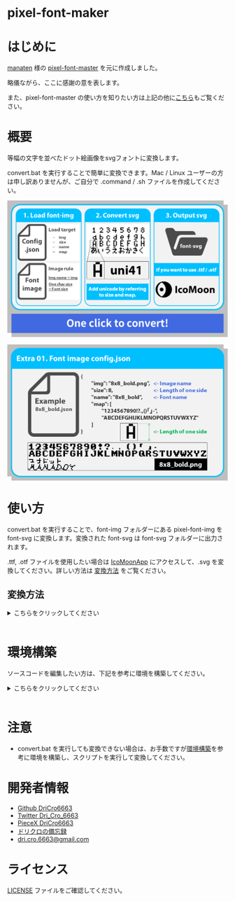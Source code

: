 pixel-font-maker
=====

# はじめに
[manaten](https://github.com/manaten) 様の [pixel-font-master](https://github.com/manaten/pixel-font) を元に作成しました。

略儀ながら、ここに感謝の意を表します。

また、pixel-font-master の使い方を知りたい方は上記の他に[こちら](https://blog.manaten.net/entry/pixel-svgfont)もご覧ください。

# 概要
等幅の文字を並べたドット絵画像をsvgフォントに変換します。

convert.bat を実行することで簡単に変換できます。Mac / Linux ユーザーの方は申し訳ありませんが、ご自分で .command / .sh ファイルを作成してください。

![Image 1](./readme-img/01-demo.png "01-demo")

![Image 2](./readme-img/02-extra01.png "02-extra01")

# 使い方
convert.bat を実行することで、font-img フォルダーにある pixel-font-img を font-svg に変換します。変換された font-svg は font-svg フォルダーに出力されます。

.ttf, .otf ファイルを使用したい場合は [IcoMoonApp](http://icomoon.io/app/#/select) にアクセスして、.svg を変換してください。詳しい方法は [変換方法](##変換方法) をご覧ください。

## 変換方法
<details>
    <summary>こちらをクリックしてください</summary>
    <div>　　

![Image 3](./readme-img/03-extra02-1.png "03-extra02-1")

1. [IcoMoonApp](http://icomoon.io/app/#/select) にアクセスしてください。
2. 変換したい font-svg をドラック＆ドロップでインポートしてください。

![Image 4](./readme-img/03-extra02-2.png "03-extra02-2")

3. まとめたいフォントを選んでください。
4. フォント選択後、[Generate Font] をクリックしてください。

![Image 5](./readme-img/03-extra02-3.png "03-extra02-3")

5. 歯車マークをクリックして、メタ情報などのオプションを編集してください。編集しない場合は、6. へ進んでください。
6. [Download] をクリックして、zip ファイルをダウンロードしてください。
7. ダウンロード後、zip ファイルを解凍すると [font] フォルダに .ttf や .otf 形式のフォントファイルがあります。

</div></details>　　

# 環境構築
ソースコードを編集したい方は、下記を参考に環境を構築してください。

<details>
    <summary>こちらをクリックしてください</summary>
    <div>　　

## nodejs 環境構築
Anaconda Ver.
```
# create virtual env
conda create --name nodejs
    - or -
conda create -n coffee

# Active virtual env
conda activate [venv-name]

# install nodejs
conda install -c conda-forge nodejs
```

## 必要なモジュール

* nodejs
* coffeescript
* get-pixels
* xmlbuilder

node.jsを入れた後、```npm install```で必要なパッケージをインストールします。

```
npm install --global coffee-script
npm install -g get-pixels
npm install -g xmlbuilder
```

プロキシ設定が必要な方は、下記を参考に設定してください。
```
# if you need to use proxy, please set proxy setting.
npm config set proxy http://<userid>:<password>@<server-address>:<port>
npm config set https-proxy http://<userid>:<password>@<server-address>:<port>

# example
npm config set proxy http://proxy.example.com:8080
npm config set https-proxy http://proxy.example.com:8080
```

## .coffee / .js 実行
```
# create svg font
coffee index.coffee
    - or -
node index.js

# .coffee -> .js
coffee --compile index.coffee

# .js -> .exe （私は上手くいきませんでした）
C:\Windows\Microsoft.NET\Framework\[.NET_version]\jsc.exe index.js
```

</div></details>　　

# 注意

* convert.bat を実行しても変換できない場合は、お手数ですが[環境構築](##環境構築)を参考に環境を構築し、スクリプトを実行して変換してください。

# 開発者情報

* [Github DriCro6663](https://github.com/DriCro6663)
* [Twitter Dri_Cro_6663](https://twitter.com/Dri_Cro_6663)
* [PieceX DriCro6663](https://www.piecex.com/users/profile/DriCro6663)
* [ドリクロの備忘録](https://dri-cro-6663.jp/)
* dri.cro.6663@gmail.com

# ライセンス

[LICENSE](./LISENCE) ファイルをご確認してください。